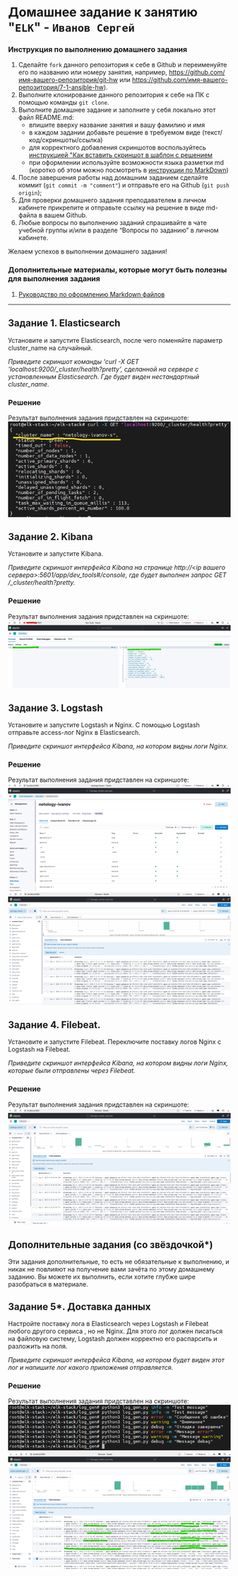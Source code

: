 # Домашнее задание к занятию "`ELK`" - `Иванов Сергей`


### Инструкция по выполнению домашнего задания

   1. Сделайте `fork` данного репозитория к себе в Github и переименуйте его по названию или номеру занятия, например, https://github.com/имя-вашего-репозитория/git-hw или  https://github.com/имя-вашего-репозитория/7-1-ansible-hw).
   2. Выполните клонирование данного репозитория к себе на ПК с помощью команды `git clone`.
   3. Выполните домашнее задание и заполните у себя локально этот файл README.md:
      - впишите вверху название занятия и вашу фамилию и имя
      - в каждом задании добавьте решение в требуемом виде (текст/код/скриншоты/ссылка)
      - для корректного добавления скриншотов воспользуйтесь [инструкцией "Как вставить скриншот в шаблон с решением](https://github.com/netology-code/sys-pattern-homework/blob/main/screen-instruction.md)
      - при оформлении используйте возможности языка разметки md (коротко об этом можно посмотреть в [инструкции  по MarkDown](https://github.com/netology-code/sys-pattern-homework/blob/main/md-instruction.md))
   4. После завершения работы над домашним заданием сделайте коммит (`git commit -m "comment"`) и отправьте его на Github (`git push origin`);
   5. Для проверки домашнего задания преподавателем в личном кабинете прикрепите и отправьте ссылку на решение в виде md-файла в вашем Github.
   6. Любые вопросы по выполнению заданий спрашивайте в чате учебной группы и/или в разделе “Вопросы по заданию” в личном кабинете.
   
Желаем успехов в выполнении домашнего задания!
   
### Дополнительные материалы, которые могут быть полезны для выполнения задания

1. [Руководство по оформлению Markdown файлов](https://gist.github.com/Jekins/2bf2d0638163f1294637#Code)

---

## Задание 1. Elasticsearch
Установите и запустите Elasticsearch, после чего поменяйте параметр cluster_name на случайный.

*Приведите скриншот команды 'curl -X GET 'localhost:9200/_cluster/health?pretty', сделанной на сервере с установленным Elasticsearch. Где будет виден нестандартный cluster_name.*

### Решение

Результат выполнения задания придставлен на скриншоте:
![""](https://github.com/radiomost/elk/blob/main/img/img21.png)


## Задание 2. Kibana
Установите и запустите Kibana.

*Приведите скриншот интерфейса Kibana на странице http://<ip вашего сервера>:5601/app/dev_tools#/console, где будет выполнен запрос GET /_cluster/health?pretty.*

### Решение

Результат выполнения задания придставлен на скриншоте:
![""](https://github.com/radiomost/elk/blob/main/img/img22.png)

## Задание 3. Logstash
Установите и запустите Logstash и Nginx. С помощью Logstash отправьте access-лог Nginx в Elasticsearch.

*Приведите скриншот интерфейса Kibana, на котором видны логи Nginx.*

### Решение

Результат выполнения задания придставлен на скриншоте:
![""](https://github.com/radiomost/elk/blob/main/img/img23.png)
![""](https://github.com/radiomost/elk/blob/main/img/img24.png)

## Задание 4. Filebeat.
Установите и запустите Filebeat. Переключите поставку логов Nginx с Logstash на Filebeat.

*Приведите скриншот интерфейса Kibana, на котором видны логи Nginx, которые были отправлены через Filebeat.*

### Решение

Результат выполнения задания придставлен на скриншоте:
![""](https://github.com/radiomost/elk/blob/main/img/img25.png)

## Дополнительные задания (со звёздочкой*)
Эти задания дополнительные, то есть не обязательные к выполнению, и никак не повлияют на получение вами зачёта по этому домашнему заданию. Вы можете их выполнить, если хотите глубже шире разобраться в материале.

## Задание 5*. Доставка данных
Настройте поставку лога в Elasticsearch через Logstash и Filebeat любого другого сервиса , но не Nginx. Для этого лог должен писаться на файловую систему, Logstash должен корректно его распарсить и разложить на поля.

*Приведите скриншот интерфейса Kibana, на котором будет виден этот лог и напишите лог какого приложения отправляется.*

### Решение

Результат выполнения задания придставлен на скриншоте:
![""](https://github.com/radiomost/elk/blob/main/img/img26.png)
![""](https://github.com/radiomost/elk/blob/main/img/img27.png)
